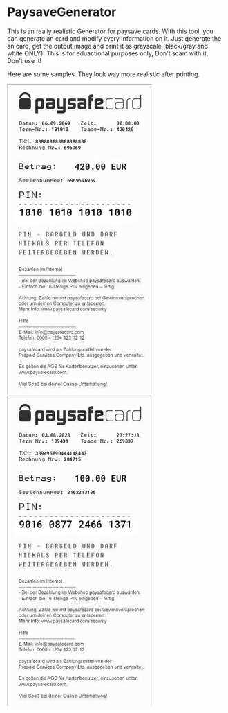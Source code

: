 # PaysaveGenerator
This is an really realistic Generator for paysave cards. With this tool, you can generate an card and modify every information on it. Just generate the an card, get the output image and print it as grayscale (black/gray and white ONLY). This is for eduactional purposes only, Don't scam with it, Don't use it!

Here are some samples.
They look way more realistic after printing.

![sample1](sample1.png)
![sample2](sample2.png)
